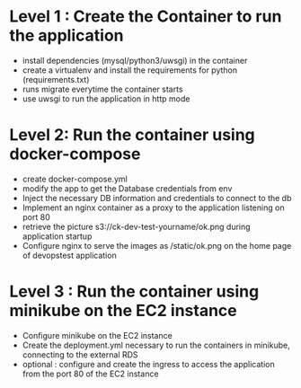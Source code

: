 Level 1 : Create the Container to run the application
===========================================
* install dependencies (mysql/python3/uwsgi) in the container
* create a virtualenv and install the requirements for python (requirements.txt)
* runs migrate everytime the container starts
* use uwsgi to run the application in http mode

Level 2: Run the container using docker-compose
===========================================
* create docker-compose.yml
* modify the app to get the Database credentials from env
* Inject the necessary DB information and credentials to connect to the db
* Implement an nginx container as a proxy to the application listening on port 80
* retrieve the picture s3://ck-dev-test-yourname/ok.png during application startup
* Configure nginx to serve the images as /static/ok.png on the home page of devopstest application


Level 3 : Run the container using minikube on the EC2 instance
===========================================
* Configure minikube on the EC2 instance
* Create the deployment.yml necessary to run the containers in minikube, connecting to the external RDS
* optional : configure and create the ingress to access the application from the port 80 of the EC2 instance
